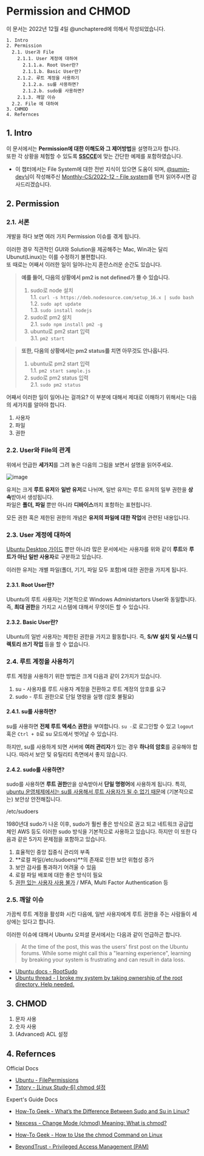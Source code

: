 # Permission and CHMOD

이 문서는 2022년 12월 4일 @unchaptered에 의해서 작성되었습니다.

```
1. Intro
2. Permission
  2.1. User과 File
    2.1.1. User 계정에 대하여
      2.1.1.a. Root User란?
      2.1.1.b. Basic User란?
    2.1.2. 루트 계정을 사용하기
      2.1.2.a. su를 사용하면?
      2.1.2.b. sudo를 사용하면?
    2.1.3. 깨알 이슈
  2.2. File 에 대하여
3. CHMOD
4. Refernces
```

## 1. Intro

이 문서에서는 **Permission에 대한 이해도와 그 제어방법**을 설명하고자 합니다.<br>
또한 각 상황을 체험할 수 있도록 [**SSCCE**](http://sscce.org/)에 맞는 간단한 예제를 포함하였습니다.

- 이 챕터에서는 File System에 대한 전반 지식이 있으면 도움이 되며, [@sumin-dev](https://github.com/sumin-dev)님이 작성해주신 [Monthly-CS/2022-12 - File system](https://github.com/monthly-cs/2022-12/blob/main/Storage%20Management/1.%20File%20system.md)를 먼저 읽어주시면 감사드리겠습니다.

## 2. Permission

### 2.1. 서론

개발을 하다 보면 여러 가지 Permission 이슈를 겪게 됩니다.<br>

이러한 경우 직관적인 GUI와 Solution을 제공해주는 Mac, Win과는 달리 Ubunut(Linux)는 이를 수정하기 불편합니다.<br>
또 때로는 어째서 이러한 일이 일어나는지 혼란스러운 순간도 있습니다.

> **예를 들어, 다음의 상황에서 pm2 is not defined가 뜰 수 있습니다.**<br>
> 1. sudo로 node 설치<br>
>   1.1. `curl -s https://deb.nodesource.com/setup_16.x | sudo bash`<br>
>   1.2. `sudo apt update`<br>
>   1.3. `sudo install nodejs`
> 2. sudo로 pm2 설치<br>
>   2.1. `sudo npm install pm2 -g`<br>
> 3. ubuntu로 pm2 start 입력<br>
>   3.1. `pm2 start`

> **또한, 다음의 상황에서는 pm2 status를 치면 아무것도 안나옵니다.**<br>
> 1. ubuntu로 pm2 start 입력<br>
>   1.1. `pm2 start sample.js`
> 2. sudo로 pm2 status 입력<br>
>   2.1. `sudo pm2 status`

어째서 이러한 일이 일어나는 걸까요?
이 부분에 대해서 제대로 이해하기 위해서는 다음의 세가지를 알아야 합니다.

1. 사용자
2. 파일
3. 권한

### 2.2. User와 File의 관계

위에서 언급한 **세가지**를 그려 놓은 다음의 그림을 보면서 설명을 읽어주세요.

![image](https://user-images.githubusercontent.com/86306802/205481710-dc5f3676-3d9e-4282-b818-5aea82a293a5.png)

유저는 크게 **루트 유저**와 **일반 유저**로 나뉘며, 일반 유저는 루트 유저의 일부 권한을 **상속**받아서 생성됩니다.<br>
파일은 **폴더, 파일** 뿐만 아니라 **디바이스**까지 포함하는 표현힙니다.

모든 권한 혹은 제한된 권한의 개념은 **유저의 파일에 대한 작업**에 관련된 내용입니다.


### 2.3. User 계정에 대하여

[Ubuntu Desktop 가이드](https://help.ubuntu.com/stable/ubuntu-help/user-accounts.html) 뿐만 아니라 많은 문서에서는 사용자를 위와 같이 **루트**와 **루트가 아닌 일반 사용자**로 구분하고 있습니다.

이러한 유저는 개별 파일(폴더, 기기, 파일 모두 포함)에 대한 권한을 가지게 됩니다.

#### 2.3.1. Root User란?

Ubuntu의 루트 사용자는 기본적으로 Windows Administartors User와 동일합니다.
즉, **최대 권한**을 가지고 시스템에 대해서 무엇이든 할 수 있습니다.

#### 2.3.2. Basic User란?

Ubuntu의 일반 사용자는 제한된 권한을 가지고 활동합니다.
즉, **S/W 설치 및 시스템 디렉토리 쓰기 작업** 등을 할 수 없습니다.

### 2.4. 루트 계정을 사용하기

루트 계정을 사용하기 위한 방법은 크게 다음과 같이 2가지가 있습니다.

1. su - 사용자를 루트 사용자 계정을 전환하고 루트 계정의 암호를 요구
2. sudo - 루트 권한으로 단일 명령을 실행 (암호 불필요)

#### 2.4.1. su를 사용하면?

su를 사용하면 **전체 루트 엑세스 권한**을 부여합니다.
`su -`로 로그인할 수 있고 `logout` 혹은 `Ctrl + D`로 su 모드에서 벗어날 수 있습니다.

하지만, su를 사용하게 되면 서버에 **여러 관리자**가 있는 경우 **하나의 암호**를 공유해야 합니다.
따라서 보안 및 유틸리티 측면에서 좋지 않습니다.

#### 2.4.2. sudo를 사용하면?

sudo를 사용하면 **루트 권한**만을 상속받아서 **단일 명령어**에 사용하게 됩니다.
특히, [ubuntu 운영체제에서는 su를 사용해서 루트 사용자가 될 수 없기 때문](https://www.beyondtrust.com/blog/entry/unix-linux-privileged-management-should-you-sudo)에 (기본적으로는) 보안상 안전해집니다.

/etc/sudoers

1980년대 sudo가 나온 이후, sudo가 훨씬 좋은 방식으로 권고 되고 네트워크 공급업체인 AWS 등도 이러한 sudo 방식을 기본적으로 사용하고 있습니다.
하지만 이 또한 다음과 같은 5가지 문제점을 포함하고 있습니다.

1. 효율적인 중앙 집중식 관리의 부족
2. **로컬 파일(/etc/sudoers)**의 존재로 인한 보안 위협성 증가
3. 보안 감사를 통과하기 어려울 수 있음
4. 로컬 파일 배포에 대한 좋은 방식이 필요
5. [권한 있는 사용자 사용 불가](https://www.beyondtrust.com/resources/glossary/privileged-access-management-pam) / MFA, Multi Factor Authentication 등

### 2.5. 깨알 이슈

가끔씩 루트 계정을 활성화 시킨 다음에, 일반 사용자에게 루트 권한을 주는 사람들이 세상에는 있다고 합니다.

이러한 이슈에 대해서 Ubuntu 오피셜 문서에서는 다음과 같이 언급하곤 합니다.

> At the time of the post, this was the users' first post on the Ubuntu forums. While some might call this a "learning experience", learning by breaking your system is frustrating and can result in data loss.

- [Ubuntu docs - RootSudo](https://help.ubuntu.com/community/RootSudo#Graphical_sudo)
- [Ubuntu thread - I broke my system by taking ownership of the root directory. Help needed.](https://ubuntuforums.org/showthread.php?t=1877557)

## 3. CHMOD

1. 문자 사용
2. 숫자 사용
3. (Advanced) ACL 설정


## 4. Refernces

Official Docs

- [Ubuntu - FilePermissions](https://help.ubuntu.com/community/FilePermissions)
- [Tstory - [Linux Study-6] chmod 설정](https://zamezzz.tistory.com/28)

Expert's Guide Docs

- [How-To Geek - What’s the Difference Between Sudo and Su in Linux?](https://www.howtogeek.com/111479/htg-explains-whats-the-difference-between-sudo-su/)
- [Nexcess - Change Mode (chmod) Meaning: What is chmod?](https://www.nexcess.net/help/what-is-chmod/)
- [How-To Geek - How to Use the chmod Command on Linux](https://www.howtogeek.com/437958/how-to-use-the-chmod-command-on-linux/)

- [BeyondTrust - Privileged Access Management (PAM)](https://www.beyondtrust.com/resources/glossary/privileged-access-management-pam)
